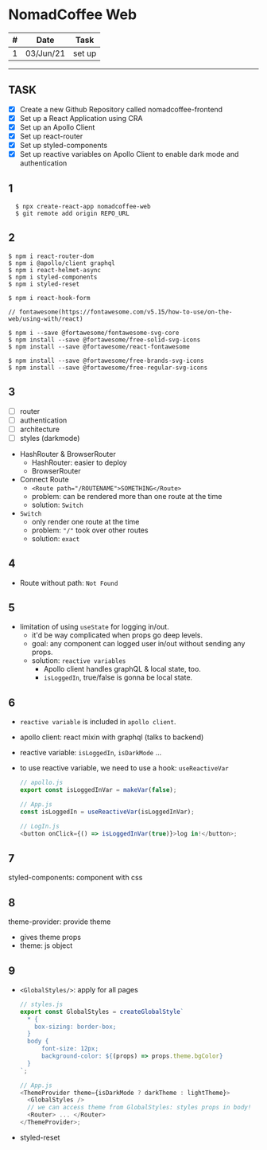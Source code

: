 # NomadCoffee Web

|  #  |   Date    |  Task  |
| :-: | :-------: | :----: |
|  1  | 03/Jun/21 | set up |

---

## TASK

- [x] Create a new Github Repository called nomadcoffee-frontend
- [x] Set up a React Application using CRA
- [x] Set up an Apollo Client
- [x] Set up react-router
- [x] Set up styled-components
- [x] Set up reactive variables on Apollo Client to enable dark mode and authentication

## 1

```
  $ npx create-react-app nomadcoffee-web
  $ git remote add origin REPO_URL
```

## 2

```
$ npm i react-router-dom
$ npm i @apollo/client graphql
$ npm i react-helmet-async
$ npm i styled-components
$ npm i styled-reset
```

```
$ npm i react-hook-form
```

```
// fontawesome(https://fontawesome.com/v5.15/how-to-use/on-the-web/using-with/react)

$ npm i --save @fortawesome/fontawesome-svg-core
$ npm install --save @fortawesome/free-solid-svg-icons
$ npm install --save @fortawesome/react-fontawesome

$ npm install --save @fortawesome/free-brands-svg-icons
$ npm install --save @fortawesome/free-regular-svg-icons
```

## 3

- [ ] router
- [ ] authentication
- [ ] architecture
- [ ] styles (darkmode)

- HashRouter & BrowserRouter
  - HashRouter: easier to deploy
  - BrowserRouter
- Connect Route
  - `<Route path="/ROUTENAME">SOMETHING</Route>`
  - problem: can be rendered more than one route at the time
  - solution: `Switch`
- `Switch`
  - only render one route at the time
  - problem: `"/"` took over other routes
  - solution: `exact`

## 4

- Route without path: `Not Found`

## 5

- limitation of using `useState` for logging in/out.
  - it'd be way complicated when props go deep levels.
  - goal: any component can logged user in/out without sending any props.
  - solution: `reactive variables`
    - Apollo client handles graphQL & local state, too.
    - `isLoggedIn`, true/false is gonna be local state.

## 6

- `reactive variable` is included in `apollo client`.
- apollo client: react mixin with graphql (talks to backend)
- reactive variable: `isLoggedIn`, `isDarkMode` ...
- to use reactive variable, we need to use a hook: `useReactiveVar`

  ```js
  // apollo.js
  export const isLoggedInVar = makeVar(false);

  // App.js
  const isLoggedIn = useReactiveVar(isLoggedInVar);

  // LogIn.js
  <button onClick={() => isLoggedInVar(true)}>log in!</button>;
  ```

## 7

styled-components: component with css

## 8

theme-provider: provide theme

- gives theme props
- theme: js object

## 9

- `<GlobalStyles/>`: apply for all pages

  ```js
  // styles.js
  export const GlobalStyles = createGlobalStyle`
    * {
      box-sizing: border-box;
    }
    body {
        font-size: 12px;
        background-color: ${(props) => props.theme.bgColor}
    }
  `;

  // App.js
  <ThemeProvider theme={isDarkMode ? darkTheme : lightTheme}>
    <GlobalStyles />
    // we can access theme from GlobalStyles: styles props in body!
    <Router> ... </Router>
  </ThemeProvider>;
  ```

- styled-reset
